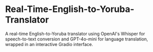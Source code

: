 # Real-Time-English-to-Yoruba-Translator
A real-time English-to-Yoruba translator using OpenAI's Whisper for speech-to-text conversion and GPT-4o-mini for language translation, wrapped in an interactive Gradio interface.
